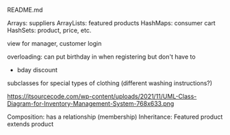 README.md

Arrays: suppliers
ArrayLists: featured products
HashMaps: consumer cart
HashSets: product, price, etc. 

view for manager, customer
login 

overloading: can put birthday in when registering but don't have to
- bday discount 

subclasses for special types of clothing (different washing instructions?)

https://itsourcecode.com/wp-content/uploads/2021/11/UML-Class-Diagram-for-Inventory-Management-System-768x633.png

Composition: has a relationship (membership)
Inheritance: Featured product extends product
